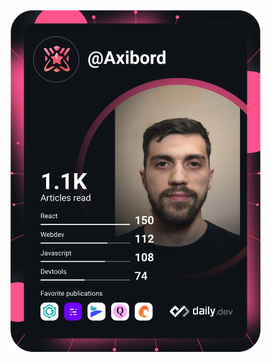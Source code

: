 <a href="https://app.daily.dev/Axibord"><img src="https://github.com/Axibord/Axibord/blob/master/devcard.svg" width="400" alt="Aghiles Ait lounis's Dev Card"/></a>